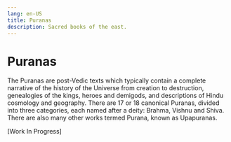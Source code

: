```yaml
---
lang: en-US
title: Puranas
description: Sacred books of the east.
---
```


# Puranas
The Puranas are post-Vedic texts which typically contain a complete narrative of the history of the Universe from creation to destruction, genealogies of the kings, heroes and demigods, and descriptions of Hindu cosmology and geography. There are 17 or 18 canonical Puranas, divided into three categories, each named after a deity: Brahma, Vishnu and Shiva. There are also many other works termed Purana, known as Upapuranas.

[Work In Progress]